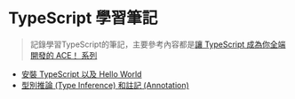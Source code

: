 # TypeScript 學習筆記

>記錄學習TypeScript的筆記，主要參考內容都是[讓 TypeScript 成為你全端開發的 ACE！ 系列](https://ithelp.ithome.com.tw/users/20120614/ironman/2685)

* [安裝 TypeScript 以及 Hello World](./helloTS)
* [型別推論 (Type Inference) 和註記 (Annotation)](./TypeInferenceAndAnnotation)